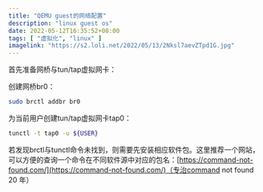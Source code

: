```yaml
---
title: "QEMU guest的网络配置"
description: "linux guest os"
date: 2022-05-12T16:35:52+08:00
tags: [ "虚拟化", "linux" ]
imagelink: "https://s2.loli.net/2022/05/13/2Nksl7aevZTpd1G.jpg"
---
```








首先准备网桥与tun/tap虚拟网卡：

创建网桥br0：

```sh
sudo brctl addbr br0
```

为当前用户创建tun/tap虚拟网卡tap0：

```sh
tunctl -t tap0 -u ${USER}
```

若发现brctl与tunctl命令未找到，则需要先安装相应软件包。这里推荐一个网站，可以方便的查询一个命令在不同软件源中对应的包名：[https://command-not-found.com/](https://command-not-found.com/)（专治command not found 20 年）



